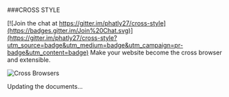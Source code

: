 ###CROSS STYLE

[![Join the chat at https://gitter.im/phatly27/cross-style](https://badges.gitter.im/Join%20Chat.svg)](https://gitter.im/phatly27/cross-style?utm_source=badge&utm_medium=badge&utm_campaign=pr-badge&utm_content=badge)
Make your website become the cross browser and extensible.

![Cross Browsers](http://www.ilightbox.net/assets/img/cross-browser.png)

Updating the documents...
